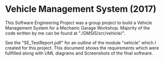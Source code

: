 # Vehicle Management System (2017)
This Software Engineering Project was a group project to build a Vehicle Management System for a Mechanic Garage Workshop.
Majority of the code written by me can be found at "./GMSIS/src/vehicle/".

See the "SE_TestReport.pdf" for an outline of the module "vehicle" which I created for this project.
This document shows the requirements which were fullfilled along with UML diagrams and Screenshots of the final software.
